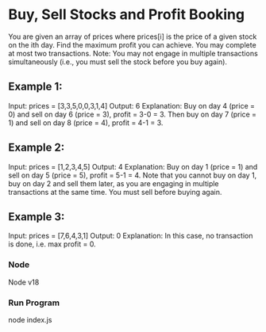# Buy, Sell Stocks and Profit Booking

You are given an array of prices where prices[i] is the price of a given stock on the ith day.
Find the maximum profit you can achieve. You may complete at most two transactions.
Note: You may not engage in multiple transactions simultaneously (i.e., you must sell the stock
before you buy again).

## Example 1:
Input: prices = [3,3,5,0,0,3,1,4]
Output: 6
Explanation: Buy on day 4 (price = 0) and sell on day 6 (price = 3), profit = 3-0 = 3.
Then buy on day 7 (price = 1) and sell on day 8 (price = 4), profit = 4-1 = 3.

## Example 2:
Input: prices = [1,2,3,4,5]
Output: 4
Explanation: Buy on day 1 (price = 1) and sell on day 5 (price = 5), profit = 5-1 = 4.
Note that you cannot buy on day 1, buy on day 2 and sell them later, as you are engaging in
multiple transactions at the same time. You must sell before buying again.

## Example 3:
Input: prices = [7,6,4,3,1]
Output: 0
Explanation: In this case, no transaction is done, i.e. max profit = 0.

### Node
Node v18

### Run Program
node index.js
